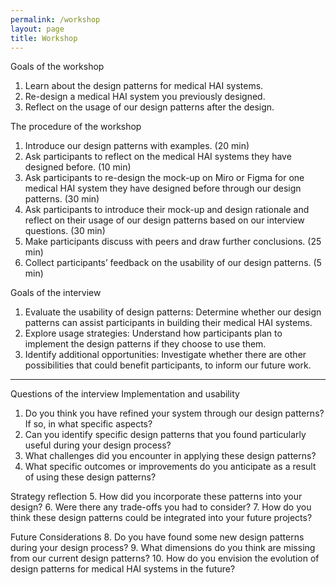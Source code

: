 ```yaml
---
permalink: /workshop
layout: page
title: Workshop
---
```


Goals of the workshop
1.	Learn about the design patterns for medical HAI systems.
2.	Re-design a medical HAI system you previously designed.
3.	Reflect on the usage of our design patterns after the design.

The procedure of the workshop
1.	Introduce our design patterns with examples. (20 min)
2.	Ask participants to reflect on the medical HAI systems they have designed before. (10 min)
3.	Ask participants to re-design the mock-up on Miro or Figma for one medical HAI system they have designed before through our design patterns. (30 min)
4.	Ask participants to introduce their mock-up and design rationale and reflect on their usage of our design patterns based on our interview questions. (30 min)
5.	Make participants discuss with peers and draw further conclusions. (25 min)
6.	Collect participants’ feedback on the usability of our design patterns. (5 min)

Goals of the interview
1.	Evaluate the usability of design patterns: Determine whether our design patterns can assist participants in building their medical HAI systems.
2.	Explore usage strategies: Understand how participants plan to implement the design patterns if they choose to use them.
3.	Identify additional opportunities: Investigate whether there are other possibilities that could benefit participants, to inform our future work.

-----

Questions of the interview
Implementation and usability
1.	Do you think you have refined your system through our design patterns? If so, in what specific aspects?
2.	Can you identify specific design patterns that you found particularly useful during your design process?
3.	What challenges did you encounter in applying these design patterns?
4.	What specific outcomes or improvements do you anticipate as a result of using these design patterns?

Strategy reflection
5.	How did you incorporate these patterns into your design? 
6.	Were there any trade-offs you had to consider?
7.	How do you think these design patterns could be integrated into your future projects?

Future Considerations
8.	Do you have found some new design patterns during your design process?
9.	What dimensions do you think are missing from our current design patterns?
10.	How do you envision the evolution of design patterns for medical HAI systems in the future?
